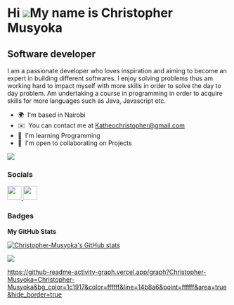 Hi ![](https://user-images.githubusercontent.com/18350557/176309783-0785949b-9127-417c-8b55-ab5a4333674e.gif)My name is Christopher Musyoka
===========================================================================================================================================

Software developer
------------------

I am a passionate developer who loves inspiration and aiming to become an expert in building different softwares. I enjoy solving problems thus am working hard to impact myself with more skills in order to solve the day to day problem. Am undertaking a course in programming in order to acquire skills for more languages such as Java, Javascript etc.

* 🌍  I'm based in Nairobi
* ✉️  You can contact me at [Katheochristopher@gmail.com](mailto:Katheochristopher@gmail.com)
* 🧠  I'm learning Programming
* 🤝  I'm open to collaborating on Projects

<a href="https://www.github.com/Christopher-Musyoka" target="_blank" rel="noreferrer"><img
src="https://img.shields.io/github/followers/Christopher-Musyoka?logo=github&style=for-the-badge&color=0891b2&labelColor=1c1917" /></a>

### Socials

<p align="left"> <a href="https://www.github.com/Christopher-Musyoka" target="_blank" rel="noreferrer"> <picture> <source media="(prefers-color-scheme: dark)" srcset="https://raw.githubusercontent.com/danielcranney/readme-generator/main/public/icons/socials/github-dark.svg" /> <source media="(prefers-color-scheme: light)" srcset="https://raw.githubusercontent.com/danielcranney/readme-generator/main/public/icons/socials/github.svg" /> <img src="https://raw.githubusercontent.com/danielcranney/readme-generator/main/public/icons/socials/github.svg" width="32" height="32" /> </picture> </a> <a href="http://www.instagram.com/Chris" target="_blank" rel="noreferrer"> <picture> <source media="(prefers-color-scheme: dark)" srcset="https://raw.githubusercontent.com/danielcranney/readme-generator/main/public/icons/socials/instagram-dark.svg" /> <source media="(prefers-color-scheme: light)" srcset="https://raw.githubusercontent.com/danielcranney/readme-generator/main/public/icons/socials/instagram.svg" /> <img src="https://raw.githubusercontent.com/danielcranney/readme-generator/main/public/icons/socials/instagram.svg" width="32" height="32" /> </picture> </a></p>

### Badges

<b>My GitHub Stats</b>

<a href="http://www.github.com/Christopher-Musyoka"><img src="https://github-readme-stats.vercel.app/api?username=Christopher-Musyoka&show_icons=true&hide=&count_private=true&title_color=0891b2&text_color=ffffff&icon_color=0891b2&bg_color=1c1917&hide_border=true&show_icons=true" alt="Christopher-Musyoka's GitHub stats" /></a>

<a href="http://www.github.com/Christopher-Musyoka"><img src="https://github-readme-streak-stats.herokuapp.com/?user=Christopher-Musyoka&stroke=ffffff&background=1c1917&ring=0891b2&fire=0891b2&currStreakNum=ffffff&currStreakLabel=0891b2&sideNums=ffffff&sideLabels=ffffff&dates=ffffff&hide_border=true" /></a>

https://github-readme-activity-graph.vercel.app/graph?Christopher-Musyoka=Christopher-Musyoka&bg_color=1c1917&color=ffffff&line=14b8a6&point=ffffff&area=true&hide_border=true
